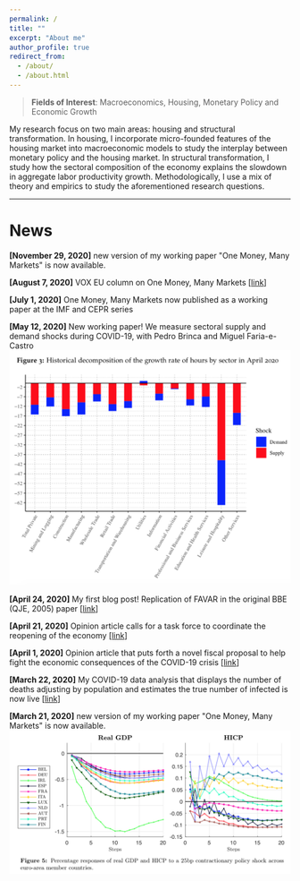 ```yaml
---
permalink: /
title: ""
excerpt: "About me"
author_profile: true
redirect_from: 
  - /about/
  - /about.html
---
```


> **Fields of Interest**: Macroeconomics, Housing, Monetary Policy and Economic Growth


My research focus on two main areas: housing and structural transformation. In housing, I incorporate micro-founded features of the housing market into macroeconomic models to study the interplay between monetary policy and the housing market. In structural transformation, I study how the sectoral composition of the economy explains the slowdown in aggregate labor productivity growth. Methodologically, I use a mix of theory and empirics to study the aforementioned research questions. 

---

**News**
======

**[November 29, 2020]** new version of my working paper "One Money, Many Markets" is now available.

**[August 7, 2020]** VOX EU column on One Money, Many Markets [[link](https://voxeu.org/article/heterogeneous-transmission-ecb-policies)]

**[July 1, 2020]** One Money, Many Markets now published as a working paper at the IMF and CEPR series

**[May 12, 2020]** New working paper! We measure sectoral supply and demand shocks during COVID-19, with Pedro Brinca and Miguel Faria-e-Castro
![alt text](/images/BDF2020.png)

**[April 24, 2020]** My first blog post! Replication of FAVAR in the original BBE (QJE, 2005) paper [[link](http://jbduarte.com/blog/)]

**[April 21, 2020]** Opinion article calls for a task force to coordinate the reopening of the economy [[link](https://www.dinheirovivo.pt/opiniao/falhar-em-preparar-se-e-preparar-se-para-falhar/)]

**[April 1, 2020]** Opinion article that puts forth a novel fiscal proposal to help fight the economic consequences of the COVID-19 crisis [[link](https://expresso.pt/opiniao/2020-04-01-Protecao-imediata-para-TODOS-mais-barata-que-ajuda-a-Banca)]

**[March 22, 2020]** My COVID-19 data analysis that displays the number of deaths adjusting by population and estimates the true number of infected is now live [[link](https://covid19dashboards.com)]

**[March 21, 2020]** new version of my working paper "One Money, Many Markets" is now available.
![alt text](/images/onemoney_news.png)




